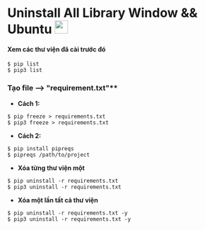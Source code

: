 # Uninstall All Library Window && Ubuntu <img src="https://emoji.slack-edge.com/T0172CCPGUW/party-blob/d7253707fa13e9ee.gif" width="30"/>

#### Xem các thư viện đã cài trước đó
```
$ pip list
$ pip3 list
```

### Tạo file --> "requirement.txt"**
- **Cách 1:**
```
$ pip freeze > requirements.txt
$ pip3 freeze > requirements.txt
```
- **Cách 2:**
```
$ pip install pipreqs
$ pipreqs /path/to/project
```

- **Xóa từng thư viện một**
```
$ pip uninstall -r requirements.txt
$ pip3 uninstall -r requirements.txt
```
- **Xóa một lần tất cả thư viện**
```
$ pip uninstall -r requirements.txt -y
$ pip3 uninstall -r requirements.txt -y
```
